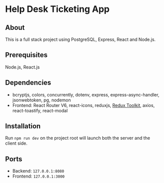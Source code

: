# Help Desk Ticketing App

## About

This is a full stack project using PostgreSQL, Express, React and Node.js.

## Prerequisites

Node.js, React.js

## Dependencies

-   bcryptjs, colors, concurrently, dotenv, express, express-async-handler, jsonwebtoken, pg, nodemon
-   Frontend: React Router V6, react-icons, reduxjs, [Redux Toolkit](https://www.npmjs.com/package/@reduxjs/toolkit), axios, react-toastify, react-modal

## Installation

Run `npm run dev` on the project root will launch both the server and the client side.

## Ports

-   Backend: `127.0.0.1:8080`
-   Frontend: `127.0.0.1:3000`
